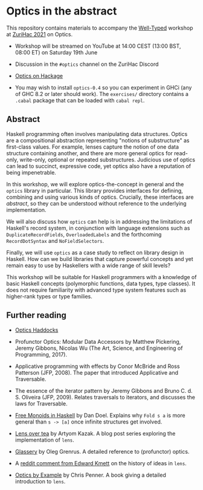 # Optics in the abstract

This repository contains materials to accompany the [Well-Typed](https://well-typed.com/)
workshop at [ZuriHac 2021](https://zfoh.ch/zurihac2021/) on Optics.

 * Workshop will be streamed on YouTube at 14:00 CEST (13:00 BST, 08:00 ET) on
   Saturday 19th June

 * Discussion in the `#optics` channel on the ZuriHac Discord

 * [Optics on Hackage](https://hackage.haskell.org/package/optics)

 * You may wish to install `optics-0.4` so you can experiment in GHCi (any of
   GHC 8.2 or later should work). The `exercises/` directory contains a `.cabal`
   package that can be loaded with `cabal repl`.


## Abstract

Haskell programming often involves manipulating data structures.  Optics are a
compositional abstraction representing "notions of substructure" as first-class
values.  For example, lenses capture the notion of one data structure containing
another, and there are more general optics for read-only, write-only, optional
or repeated substructures.  Judicious use of optics can lead to succinct,
expressive code, yet optics also have a reputation of being impenetrable.

In this workshop, we will explore optics-the-concept in general and the `optics`
library in particular.  This library provides interfaces for defining, combining
and using various kinds of optics.  Crucially, these interfaces are *abstract*,
so they can be understood without reference to the underlying implementation.

We will also discuss how `optics` can help is in addressing the limitations of
Haskell's record system, in conjunction with language extensions such as
`DuplicateRecordFields`, `OverloadedLabels` and the forthcoming
`RecordDotSyntax` and `NoFieldSelectors`.

Finally, we will use `optics` as a case study to reflect on library design in
Haskell.  How can we build libraries that capture powerful concepts and yet
remain easy to use by Haskellers with a wide range of skill levels?

This workshop will be suitable for Haskell programmers with a knowledge of basic
Haskell concepts (polymorphic functions, data types, type classes).  It does not
require familiarity with advanced type system features such as higher-rank types
or type families.


## Further reading

 * [Optics Haddocks](https://hackage.haskell.org/package/optics-0.4/docs/Optics.html)

 * Profunctor Optics: Modular Data Accessors by Matthew Pickering, Jeremy
   Gibbons, Nicolas Wu (The Art, Science, and Engineering of Programming, 2017).

 * Applicative programming with effects by Conor McBride and Ross Patterson
   (JFP, 2008). The paper that introduced Applicative and Traversable.

 * The essence of the iterator pattern by Jeremy Gibbons and Bruno
   C. d. S. Oliveira (JFP, 2009). Relates traversals to iterators, and discusses
   the laws for Traversable.

 * [Free Monoids in Haskell](http://comonad.com/reader/2015/free-monoids-in-haskell/)
   by Dan Doel.  Explains why `Fold s a` is more general than `s -> [a]` once
   infinite structures get involved.

 * [Lens over tea](https://artyom.me/lens-over-tea-1) by Artyom Kazak.  A blog
   post series exploring the implementation of `lens`.

 * [Glassery](http://oleg.fi/gists/posts/2017-04-18-glassery.html) by Oleg
   Grenrus.  A detailed reference to (profunctor) optics.

* A [reddit comment from Edward Kmett](https://www.reddit.com/r/haskell/comments/1o1z8x/simon_peyton_jones_on_lenses_at_the_haskell/ccoe67d/)
   on the history of ideas in `lens`.

 * [Optics by Example](https://leanpub.com/optics-by-example) by Chris Penner.
   A book giving a detailed introduction to `lens`.
